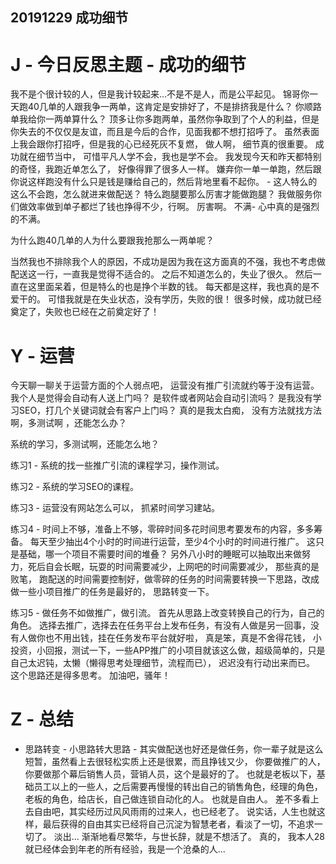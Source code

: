 

## 20191229 成功细节

# J - 今日反思主题 - 成功的细节

我不是个很计较的人，但是我计较起来...不是不是人，而是公平起见。 锦哥你一天跑40几单的人跟我争一两单，这肯定是安排好了，不是排挤我是什么？  你顺路单我给你一两单算什么？   顶多让你多跑两单，虽然你争取到了个人的利益，但是你失去的不仅仅是友谊，而且是今后的合作，见面我都不想打招呼了。 虽然表面上我会跟你打招呼，但是我的心已经死灰不复燃，   做人啊， 细节真的很重要。    成功就在细节当中， 可惜平凡人学不会，我也是学不会。      我发现今天和昨天都特别的奇怪，我跑近单怎么了，  好像得罪了很多人一样。   嫌弃你一单一单跑，然后跟你说这样跑没有什么只是钱是赚给自己的，然后背地里看不起你。   - 这人特么的这么不会跑，怎么就进来做配送？    特么跑腿要那么厉害才能做跑腿？ 我做服务你们做效率做到单子都烂了钱也挣得不少，行啊。   厉害啊。     不满- 心中真的是强烈的不满。 

为什么跑40几单的人为什么要跟我抢那么一两单呢？ 

当然我也不排除我个人的原因，不成功是因为我在这方面真的不强，我也不考虑做配送这一行，一直我是觉得不适合的。   之后不知道怎么的，失业了很久。  然后一直在这里面呆着，但是特么的也是挣个半数的钱。   每天都是这样，我也真的是不爱干的。    可惜我就是在失业状态，没有学历，失败的很！  很多时候，成功就已经奠定了，失败也已经在之前奠定好了！



# Y - 运营

今天聊一聊关于运营方面的个人弱点吧，  运营没有推广引流就约等于没有运营。  我个人是觉得会自动有人送上门吗？ 是软件或者网站会自动引流吗？  是我没有学习SEO，打几个关键词就会有客户上门吗？ 真的是我太白痴，  没有方法就找方法啊，多测试啊 ，还能怎么办？     

系统的学习，多测试啊，还能怎么地？ 

练习1 -  系统的找一些推广引流的课程学习，操作测试。 

练习2 - 系统的学习SEO的课程。

练习3 - 运营没有网站怎么可以， 抓紧时间学习建站。

练习4 - 时间上不够，准备上不够，零碎时间多花时间思考要发布的内容，多多筹备。 每天至少抽出4个小时的时间进行运营，至少4个小时的时间进行推广。 这只是基础，哪一个项目不需要时间的堆叠？    另外八小时的睡眠可以抽取出来做努力，死后自会长眠，玩耍的时间需要减少，上网吧的时间需要减少， 那些真的是败笔， 跑配送的时间需要控制好，做零碎的任务的时间需要转换一下思路，改成做一些小项目推广的任务是最好的， 思路转变一下。 


练习5 - 做任务不如做推广，做引流。    首先从思路上改变转换自己的行为，自己的角色。  选择去推广，选择去在任务平台上发布任务，有没有人做是另一回事，没有人做你也不用出钱，挂在任务发布平台就好啦， 真是笨，真是不舍得花钱，   小投资，小回报，测试一下，一些APP推广的小项目就该这么做，超级简单的，只是自己太迟钝，太懒（懒得思考处理细节，流程而已）， 迟迟没有行动出来而已。  这个思路还是得多思考。 加油吧，骚年！


# Z - 总结

- 思路转变 - 小思路转大思路 - 其实做配送也好还是做任务，你一辈子就是这么短暂，虽然看上去很轻松实质上还是很累，而且挣钱又少， 你要做推广的人，你要做那个幕后销售人员，营销人员，这个是最好的了。   也就是老板以下，基础员工以上的一些人，之后需要再慢慢的转出自己的销售角色，经理的角色，老板的角色，给店长，自己做连锁自动化的人。  也就是自由人。  差不多看上去自由吧，其实经历过风风雨雨的过来人，也已经老了。   说实话，人生也就这样，最后获得的自由其实已经将自己沉淀为智慧老者，看淡了一切，不追求一切了。  淡出... 渐渐地看尽繁华，与世长辞，就是不想活了。 真的， 我本人28就已经体会到年老的所有经验，我是一个沧桑的人...

